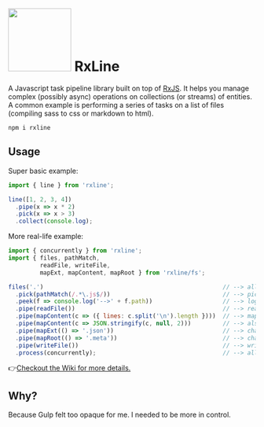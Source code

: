 # <img src="https://raw.githubusercontent.com/loreanvictor/rxline/master/logo-cropped.svg?sanitize=true" width="128px"/> RxLine

A Javascript task pipeline library built on top of [RxJS](https://github.com/ReactiveX/rxjs). It helps you manage complex (possibly async) operations on collections (or streams) of entities. A common example is performing a series of tasks on a list of files (compiling sass to css or markdown to html).

```
npm i rxline
```


## Usage

Super basic example:

```javascript
import { line } from 'rxline';

line([1, 2, 3, 4])
  .pipe(x => x * 2)
  .pick(x => x > 3)
  .collect(console.log);
```

More real-life example:

```javascript
import { concurrently } from 'rxline';
import { files, pathMatch, 
         readFile, writeFile, 
         mapExt, mapContent, mapRoot } from 'rxline/fs';

files('.')                                                   // --> all files in current directory (and sub-directories)
  .pick(pathMatch(/.*\.js$/))                                // --> pick javascript files
  .peek(f => console.log('-->' + f.path))                    // --> log each file path
  .pipe(readFile())                                          // --> read contents of the file
  .pipe(mapContent(c => ({ lines: c.split('\n').length })))  // --> map its content to an object with number of lines in it
  .pipe(mapContent(c => JSON.stringify(c, null, 2)))         // --> also stringify the json object
  .pipe(mapExt(() => '.json'))                               // --> change extension to `.json`
  .pipe(mapRoot(() => '.meta'))                              // --> change root directory to `.meta`
  .pipe(writeFile())                                         // --> write the files
  .process(concurrently);                                    // --> all in parallel.
```

👉[Checkout the Wiki for more details.](https://github.com/loreanvictor/rxline/wiki)

## Why?

Because Gulp felt too opaque for me. I needed to be more in control.

